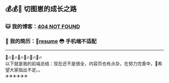 ## 💰💰🐶 切图崽的成长之路
### 🐱 我的博客：[404 NOT FOUND](https://wang.icey.cc) 
### 🐯 我的简历：[resume](https://cv.icey.cc) 😳 手机端不适配
---
🔥🔥🔥🔥🔥🔥  
以下就是我的前端总结：现在还不是很全，内容页也有点杂，在努力完善中，💪希望大家指出不足。。  
✈️✈️✈️✈️✈️✈️